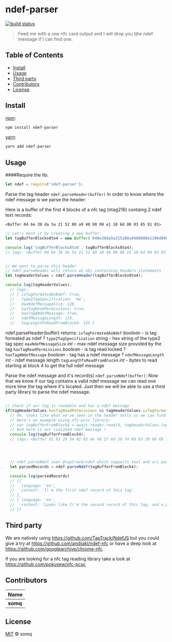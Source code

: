# ndef-parser

[![build status](https://img.shields.io/travis/somq/ndef-parser.svg)](https://travis-ci.org/somq/ndef-parser)


> Feed me with a raw nfc card output and I will drop you tjhe ndef message if I can find one.


## Table of Contents

* [Install](#install)
* [Usage](#usage)
* [Third party](#thirdparty)
* [Contributors](#contributors)
* [License](#license)


## Install

[npm][]:

```sh
npm install ndef-parser
```

[yarn][]:

```sh
yarn add ndef-parser
```


## Usage

####Require the lib:
```js
let ndef = require('ndef-parser');

```

Parse the tag header `ndef.parseHeader(buffer)`
In order to know where the ndef message is we parse the header:

Here is a buffer of the first 4 blocks of a nfc tag (ntag216) containg 2 ndef text records:

    <Buffer 04 6e 38 da 5a 21 52 80 a9 48 00 00 e1 10 6d 00 03 85 91 01>

```js
// Let's mock it by creating a new buffer:
let tagBufferBlocks0to4 = new Buffer('046e38da5a215280a9480000e1106d0003859101');

console.log('tagBufferBlocks0to4', tagBufferBlocks0to4);
// logs: <Buffer 04 6e 38 da 5a 21 52 80 a9 48 00 00 e1 10 6d 00 03 85 91 01> (here we go!)


// We want to parse this header
// ndef.parseHeader will return an obj containing headers statements
let tagHeaderValues = ndef.parseHeader(tagBufferBlocks0to4);

console.log(tagHeaderValues);
  // logs:
  // { isTagFormatedAsNdef: true,
  //   type2TagSpecification: '6e',
  //   maxNdefMessageSize: 128,
  //   hasTagReadPermissions: true,
  //   hasTagANdefMessage: true,
  //   ndefMessageLength: 133,
  //   tagLengthToReadFromBlock4: 135 }

```
ndef.parseHeader(buffer) returns:
`isTagFormatedAsNdef` *boolean* - is tag formated as ndef ?
`type2TagSpecification` *string* - hex string of the type2 tag spec
`maxNdefMessageSize` *int* - max ndef message size provided by the tag
`hasTagReadPermissions` *boolean* - is tag read locked ?
`hasTagANdefMessage` *boolean* - tag has a ndef message ?
`ndefMessageLength` *int* - ndef message length
`tagLengthToReadFromBlock4` *int* - bytes to read starting at block 4 to get the full ndef message


Parse the ndef message and it's record(s)  `ndef.parseNdef(buffer)`:
Now that we know if our tag contains a valid ndef message we can read one more time the tag where it's located.
Just then we will be able to use a third party library to parse the ndef message.
```js

// Check if our tag is readable and has a ndef message
if(tagHeaderValues.hasTagReadPermissions && tagHeaderValues.isTagFormatedAsNdef && tagHeaderValues.hasTagANdefMessage) {
  // Ok, looks like what we've seen in the header tells us we can find a ndef message
  // Here's an example using nfc-pcsc library:
  // var tagBufferFromBlock4 = await reader.read(4, tagHeaderValues.tagLengthToReadFromBlock4);
  // And here is our isolated ndef message !
  console.log(tagBufferFromBlock4);
  // logs: <Buffer 91 01 28 54 02 65 6e 49 27 6d 20 74 68 65 20 66 69 72 73 74 20 6e 64 65 66 20 72 65 63 6f 72 64 20 6f 66 20 74 68 69 73 20 74 61 67 51 01 55 54 02 65 ... >




  // ndef.parseNdef uses @taptrack/ndef which supports text and uri parsing, but you obviously can use anything to parse the ndef message
  let parsedRecords = ndef.parseNdef(tagBufferFromBlock4);

  console.log(parsedRecords)
  // [{
  //   language: 'en',
  //   content: 'I\'m the first ndef record of this tag'
  // },
  // { language: 'en',
  //   content: 'Looks like I\'m the second record of this tag, and a plaintext type one by the way.'
  // }]

```

## Third party
We are natively using https://github.com/TapTrack/NdefJS but you could give a try at https://github.com/andijakl/ndef-nfc or have a deep look at https://github.com/googlearchive/chrome-nfc

If you are looking for a nfc tag reading library take a look at https://github.com/pokusew/nfc-pcsc


## Contributors

| Name     |
| -------- |
| **somq** |


## License

[MIT](LICENSE) © somq


##

[npm]: https://www.npmjs.com/

[yarn]: https://yarnpkg.com/


